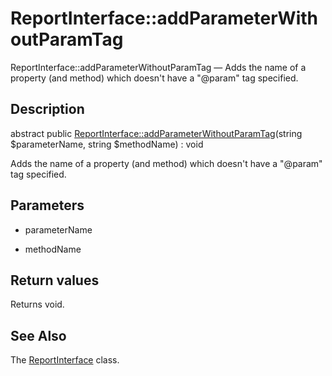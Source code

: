 ReportInterface::addParameterWithoutParamTag
================

ReportInterface::addParameterWithoutParamTag — Adds the name of a property (and method) which doesn't have a "@param" tag specified.

Description
---------------


abstract public [ReportInterface::addParameterWithoutParamTag](https://github.com/lingtalfi/DocTools/blob/master/doc/api/DocTools/Report/ReportInterface/addParameterWithoutParamTag.md)(string $parameterName, string $methodName) : void




Adds the name of a property (and method) which doesn't have a "@param" tag specified.




Parameters
--------------


- parameterName

    

- methodName

    


Return values
----------------

Returns void.









See Also
-----------

The [ReportInterface](https://github.com/lingtalfi/DocTools/blob/master/doc/api/DocTools/Report/ReportInterface.md) class.

